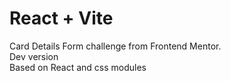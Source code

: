 # React + Vite

Card Details Form challenge from Frontend Mentor. <br/>
Dev version </br>
Based on React and css modules

